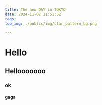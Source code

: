 ```yaml
---
title: The new DAY in TOKYO
date: 2024-11-07 11:51:52
tags:
top_img: ./public/img/star_pattern_bg.png

---
```

# Hello
## Hellooooooo
### ok
#### gaga

